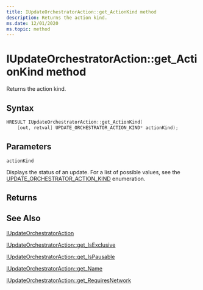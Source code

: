 ```yaml
---
title: IUpdateOrchestratorAction::get_ActionKind method
description: Returns the action kind.
ms.date: 12/01/2020
ms.topic: method
---
```


# IUpdateOrchestratorAction::get_ActionKind method

Returns the action kind.

## Syntax
```cpp
HRESULT IUpdateOrchestratorAction::get_ActionKind(
    [out, retval] UPDATE_ORCHESTRATOR_ACTION_KIND* actionKind);
```

## Parameters

`actionKind`

Displays the status of an update. For a list of possible values, see the [UPDATE_ORCHESTRATOR_ACTION_KIND](updateorchestratoractionkind.md) enumeration.

## Returns

## See Also

[IUpdateOrchestratorAction](iupdateorchestratoraction.md)

[IUpdateOrchestratorAction::get_IsExclusive](iupdateorchestratoraction-get-isexclusive.md)

[IUpdateOrchestratorAction::get_IsPausable](iupdateorchestratoraction-get-ispausable.md)

[IUpdateOrchestratorAction::get_Name](iupdateorchestratoraction-get-name.md)

[IUpdateOrchestratorAction::get_RequiresNetwork](iupdateorchestratoraction-get-requiresnetwork.md)

